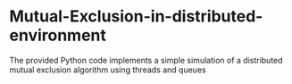 # Mutual-Exclusion-in-distributed-environment
The provided Python code implements a simple simulation of a distributed mutual exclusion algorithm using threads and queues

